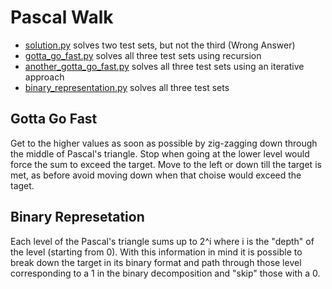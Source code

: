 # Pascal Walk

- [solution.py](solution.py) solves two test sets, but not the third (Wrong Answer)
- [gotta_go_fast.py](gotta_go_fast.py) solves all three test sets using recursion
- [another_gotta_go_fast.py](another_gotta_go_fast.py) solves all three test sets using an iterative approach
- [binary_representation.py](binary_represetation.py) solves all three test sets

## Gotta Go Fast

Get to the higher values as soon as possible by zig-zagging down through the middle of Pascal's triangle.
Stop when going at the lower level would force the sum to exceed the target.
Move to the left or down till the target is met, as before avoid moving down when that choise would exceed the taget.

## Binary Represetation

Each level of the Pascal's triangle sums up to 2^i where i is the "depth" of the level (starting from 0).
With this information in mind it is possible to break down the target in its binary format and path through those level
corresponding to a 1 in the binary decomposition and "skip" those with a 0.

